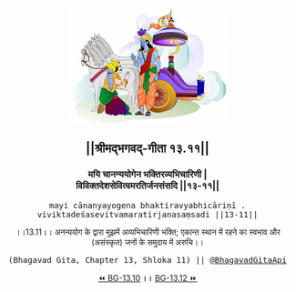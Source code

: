 <center><img src="../../asset/BG.png" alt="#API #bhagavadgitaapi #slok #nodejs #js #api #gitaapi #krishna #hinduism #vedic #ISKCON #shreemadbhagavadgita #technology"/>
<h2>||श्रीमद्‍भगवद्‍-गीता १३.११||</h2>
<h3>मयि चानन्ययोगेन भक्तिरव्यभिचारिणी |<br/>विविक्तदेशसेवित्वमरतिर्जनसंसदि ||१३-११||</h3>
<pre>mayi cānanyayogena bhaktiravyabhicāriṇī .<br/>viviktadeśasevitvamaratirjanasaṃsadi ||13-11||</pre>
<p>।।13.11।। अनन्ययोग के द्वारा मुझमें अव्यभिचारिणी भक्ति; एकान्त स्थान में रहने का स्वभाव और (असंस्कृत) जनों के समुदाय में अरुचि।।</p>
<pre>(Bhagavad Gita, Chapter 13, Shloka 11) || <a href="https://twitter.com/bhagavadgitaapi">@BhagavadGitaApi</a></pre><a href="../../13/10">⏪  BG-13.10</a><b>        ।।        </b><a href="../../13/12">BG-13.12  ⏩</a></center></center>